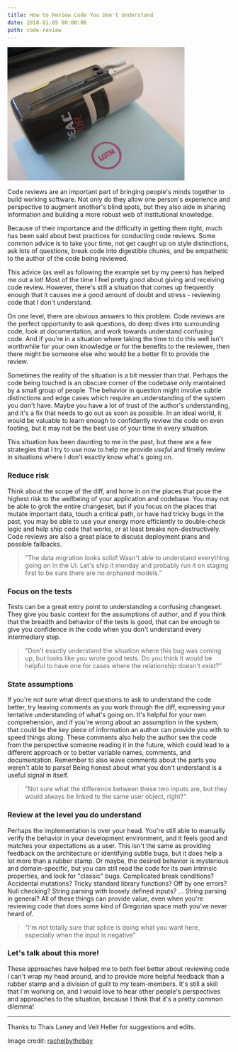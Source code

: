 ```yaml
---
title: How to Review Code You Don't Understand
date: 2018-01-05 00:00:00
path: code-review
---
```


![Rubber Stamp ](./lgtm.jpg)

Code reviews are an important part of bringing people's minds together to build working software. Not only do they allow one person's experience and perspective to augment another's blind spots, but they also aide in sharing information and building a more robust web of institutional knowledge.

Because of their importance and the difficulty in getting them right, much has been said about best practices for conducting code reviews. Some common advice is to take your time, not get caught up on style distinctions, ask lots of questions, break code into digestible chunks, and be empathetic to the author of the code being reviewed.

This advice (as well as following the example set by my peers) has helped me out a lot! Most of the time I feel pretty good about giving and receiving code review. However, there's still a situation that comes up frequently enough that it causes me a good amount of doubt and stress - reviewing code that I don't understand.

On one level, there are obvious answers to this problem. Code reviews are the perfect opportunity to ask questions, do deep dives into surrounding code, look at documentation, and work towards understand confusing code. And if you're in a situation where taking the time to do this well isn't worthwhile for your own knowledge or for the benefits to the reviewee, then there might be someone else who would be a better fit to provide the review.

Sometimes the reality of the situation is a bit messier than that. Perhaps the code being touched is an obscure corner of the codebase only maintained by a small group of people. The behavior in question might involve subtle distinctions and edge cases which require an understanding of the system you don't have. Maybe you have a lot of trust of the author's understanding, and it's a fix that needs to go out as soon as possible. In an ideal world, it would be valuable to learn enough to confidently review the code on even footing, but it may not be the best use of your time in every situation.

This situation has been daunting to me in the past, but there are a few strategies that I try to use now to help me provide _useful_ and timely review in situations where I don't exactly know what's going on.

### Reduce risk

Think about the scope of the diff, and hone in on the places that pose the highest risk to the wellbeing of your application and codebase. You may not be able to grok the entire changeset, but if you focus on the places that mutate important data, touch a critical path, or have had tricky bugs in the past, you may be able to use your energy more efficiently to double-check logic and help ship code that works, or at least breaks non-destructively. Code reviews are also a great place to discuss deployment plans and possible fallbacks.

> "The data migration looks solid! Wasn't able to understand everything going on in the UI. Let's ship it monday and probably run it on staging first to be sure there are no orphaned models."

### Focus on the tests

Tests can be a great entry point to understanding a confusing changeset. They give you basic context for the assumptions of author, and if you think that the breadth and behavior of the tests is good, that can be enough to give you confidence in the code when you don't understand every intermediary step.

> "Don't exactly understand the situation where this bug was coming up, but looks like you wrote good tests. Do you think it would be helpful to have one for cases where the relationship doesn't exist?"

### State assumptions

If you're not sure what direct questions to ask to understand the code better, try leaving comments as you work through the diff, expressing your tentative understanding of what's going on. It's helpful for your own comprehension, and if you're wrong about an assumption in the system, that could be the key piece of information an author can provide you with to speed things along. These comments also help the author see the code from the perspective someone reading it in the future, which could lead to a different approach or to better variable names, comments, and documentation. Remember to also leave comments about the parts you weren't able to parse! Being honest about what you don't understand is a useful signal in itself.

> "Not sure what the difference between these two inputs are, but they would always be linked to the same user object, right?"

### Review at the level you do understand

Perhaps the implementation is over your head. You're still able to manually verify the behavior in your development environment, and it feels good and matches your expectations as a user. This isn't the same as providing feedback on the architecture or identifying subtle bugs, but it does help a lot more than a rubber stamp.
Or maybe, the desired behavior is mysterious and domain-specific, but you can still read the code for its own intrinsic properties, and look for "classic" bugs. Complicated break conditions? Accidental mutations? Tricky standard library functions? Off by one errors? Null checking? String parsing with loosely defined inputs? ... String parsing in general? All of these things can provide value, even when you're reviewing code that does some kind of Gregorian space math you've never heard of.

> "I'm not totally sure that splice is doing what you want here, especially when the input is negative"

### Let's talk about this more!

These approaches have helped me to both feel better about reviewing code I can't wrap my head around, and to provide more helpful feedback than a rubber stamp and a division of guilt to my team-members. It's still a skill that I'm working on, and I would love to hear other people's perspectives and approaches to the situation, because I think that it's a pretty common dilemma!

<hr>

Thanks to Thais Laney and Veit Heller for suggestions and edits.

Image credit: [rachelbythebay](https://rachelbythebay.com/w/2012/03/10/review/)
